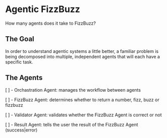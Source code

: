 # Agentic FizzBuzz

How many agents does it take to FizzBuzz?

## The Goal

In order to understand agentic systems a little better, a familiar problem is
being decomposed into multiple, independent agents that will each have a specific task.

## The Agents

[ ] - Orchastration Agent: manages the workflow between agents

[ ] - FizzBuzz Agent: determines whether to return a number, fizz, buzz or fizzbuzz

[ ] - Validator Agent: validates whether the FizzBuzz Agent is correct or not

[ ] - Result Agent: tells the user the result of the FizzBuzz Agent (success|error)
